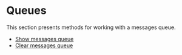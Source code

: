 # Queues

This section presents methods for working with a messages queue. 

- [Show messages queue](ShowMessagesQueue.md)
- [Clear messages queue](ClearMessagesQueue.md)
